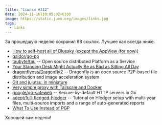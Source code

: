 ```yaml
---
title: "Ссылки #312"
date: 2024-11-16T10:05:02+0300
image: https://static.juev.org/images/links.jpg
tags: 
  - links
---
```


За прошедшую неделю сохранил 68 ссылок. Лучшее как всегда ниже.

- [How to self-host all of Bluesky (except the AppView (for now))](https://alice.bsky.sh/post/3laega7icmi2q)
- [galdor/go-pp](https://github.com/galdor/go-pp)
- [taubyte/tau](https://github.com/taubyte/tau) -- Open source distributed Platform as a Service
- [Your Standing Desk Might Actually Be as Bad as Sitting All Day](https://www.sciencealert.com/your-standing-desk-might-actually-be-as-bad-as-sitting-all-day)
- [dragonflyoss/Dragonfly2](https://github.com/dragonflyoss/Dragonfly2) -- Dragonfly is an open source P2P-based file distribution and image acceleration system
- [Git and jujutsu: in miniature](https://lottia.net/notes/0013-git-jujutsu-miniature.html)
- [Very simple proxy  with Tailscale and Docker](https://almeidapaulopt.github.io/tsdproxy/)
- [google/go-safeweb](https://github.com/google/go-safeweb) -- Secure-by-default HTTP servers in Go
- [adept/full-fledged-hledger](https://github.com/adept/full-fledged-hledger) -- Tutorial on Hledger setup with multi-year files, multi-source imports and a range of auto-generated reports
- [What To Use Instead of PGP](https://soatok.blog/2024/11/15/what-to-use-instead-of-pgp/)

Хорошей вам недели!
